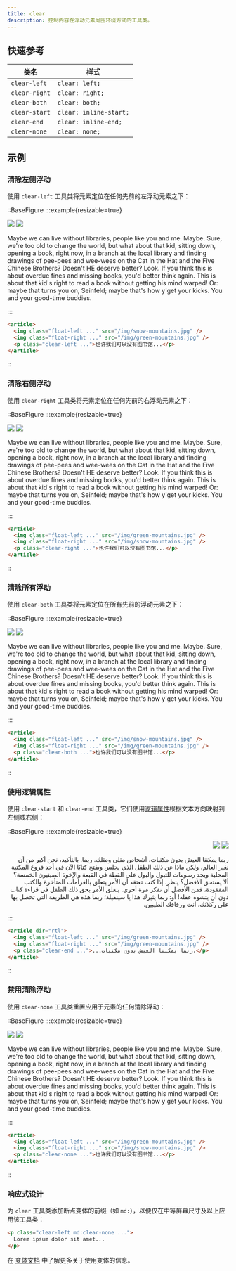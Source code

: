```yaml
---
title: clear
description: 控制内容在浮动元素周围环绕方式的工具类。
---
```


## 快速参考

| 类名          | 样式                  |
| ------------- | --------------------- |
| `clear-left`  | `clear: left;`       |
| `clear-right` | `clear: right;`      |
| `clear-both`  | `clear: both;`       |
| `clear-start` | `clear: inline-start;`|
| `clear-end`   | `clear: inline-end;`  |
| `clear-none`  | `clear: none;`       |

## 示例

### 清除左侧浮动

使用 `clear-left` 工具类将元素定位在任何先前的左浮动元素之下：

::BaseFigure
:::example{resizable=true}
<div>
  <img
    class="float-left mr-6 mb-4 aspect-16/9 w-1/4 rounded-lg object-cover outline -outline-offset-1 outline-black/10"
    src="https://images.unsplash.com/photo-1554629947-334ff61d85dc?ixid=MnwxMjA3fDB8MHxwaG90by1wYWdlfHx8fGVufDB8fHx8&ixlib=rb-1.2.1&auto=format&fit=crop&w=1000&h=1000&q=90"
  />
  <img
    class="float-right ml-6 aspect-6/5 w-2/5 rounded-lg object-cover outline -outline-offset-1 outline-black/10"
    src="https://images.unsplash.com/photo-1434394354979-a235cd36269d?ixlib=rb-1.2.1&ixid=MnwxMjA3fDB8MHxwaG90by1wYWdlfHx8fGVufDB8fHx8&auto=format&fit=crop&w=1000&h=1000&q=90"
  />
  <p class="clear-left text-justify">
    Maybe we can live without libraries, people like you and me. Maybe. Sure, we're too old to change the world, but
    what about that kid, sitting down, opening a book, right now, in a branch at the local library and finding
    drawings of pee-pees and wee-wees on the Cat in the Hat and the Five Chinese Brothers? Doesn't HE deserve
    better? Look. If you think this is about overdue fines and missing books, you'd better think again. This is
    about that kid's right to read a book without getting his mind warped! Or: maybe that turns you on, Seinfeld;
    maybe that's how y'get your kicks. You and your good-time buddies.
  </p>
</div>
:::

```html
<article>
  <img class="float-left ..." src="/img/snow-mountains.jpg" />
  <img class="float-right ..." src="/img/green-mountains.jpg" />
  <p class="clear-left ...">也许我们可以没有图书馆...</p>
</article>
```
::

### 清除右侧浮动

使用 `clear-right` 工具类将元素定位在任何先前的右浮动元素之下：

::BaseFigure
:::example{resizable=true}
<div>
  <img
    class="float-left mr-6 aspect-6/5 w-2/5 rounded-lg object-cover outline -outline-offset-1 outline-black/10"
    src="https://images.unsplash.com/photo-1434394354979-a235cd36269d?ixlib=rb-1.2.1&ixid=MnwxMjA3fDB8MHxwaG90by1wYWdlfHx8fGVufDB8fHx8&auto=format&fit=crop&w=1000&h=1000&q=90"
  />
  <img
    class="float-right mb-4 ml-6 aspect-16/9 w-1/4 rounded-lg object-cover outline -outline-offset-1 outline-black/10"
    src="https://images.unsplash.com/photo-1554629947-334ff61d85dc?ixid=MnwxMjA3fDB8MHxwaG90by1wYWdlfHx8fGVufDB8fHx8&ixlib=rb-1.2.1&auto=formathttps://images.unsplash.com/photo-1454496522488-7a8e488e8606?ixlib=rb-1.2.1&ixid=MnwxMjA3fDB8MHxwaG90by1wYWdlfHx8fGVufDB8fHx8&auto=format&fit=crop&w=1000&h=1000&q=90"
  />
  <p class="clear-right text-justify">
    Maybe we can live without libraries, people like you and me. Maybe. Sure, we're too old to change the world, but
    what about that kid, sitting down, opening a book, right now, in a branch at the local library and finding
    drawings of pee-pees and wee-wees on the Cat in the Hat and the Five Chinese Brothers? Doesn't HE deserve
    better? Look. If you think this is about overdue fines and missing books, you'd better think again. This is
    about that kid's right to read a book without getting his mind warped! Or: maybe that turns you on, Seinfeld;
    maybe that's how y'get your kicks. You and your good-time buddies.
  </p>
</div>
:::

```html
<article>
  <img class="float-left ..." src="/img/green-mountains.jpg" />
  <img class="float-right ..." src="/img/snow-mountains.jpg" />
  <p class="clear-right ...">也许我们可以没有图书馆...</p>
</article>
```
::

### 清除所有浮动

使用 `clear-both` 工具类将元素定位在所有先前的浮动元素之下：

::BaseFigure
:::example{resizable=true}
<div>
  <img
    class="float-left mr-6 mb-4 aspect-16/9 w-1/4 rounded-lg object-cover outline -outline-offset-1 outline-black/10"
    src="https://images.unsplash.com/photo-1554629947-334ff61d85dc?ixid=MnwxMjA3fDB8MHxwaG90by1wYWdlfHx8fGVufDB8fHx8&ixlib=rb-1.2.1&auto=formathttps://images.unsplash.com/photo-1454496522488-7a8e488e8606?ixlib=rb-1.2.1&ixid=MnwxMjA3fDB8MHxwaG90by1wYWdlfHx8fGVufDB8fHx8&auto=format&fit=crop&w=1000&h=1000&q=90"
  />
  <img
    class="float-right mb-4 ml-6 aspect-6/5 w-2/5 rounded-lg object-cover outline -outline-offset-1 outline-black/10"
    src="https://images.unsplash.com/photo-1434394354979-a235cd36269d?ixlib=rb-1.2.1&ixid=MnwxMjA3fDB8MHxwaG90by1wYWdlfHx8fGVufDB8fHx8&auto=format&fit=crop&w=1000&h=1000&q=90"
  />
  <p class="clear-both text-justify">
    Maybe we can live without libraries, people like you and me. Maybe. Sure, we're too old to change the world, but
    what about that kid, sitting down, opening a book, right now, in a branch at the local library and finding
    drawings of pee-pees and wee-wees on the Cat in the Hat and the Five Chinese Brothers? Doesn't HE deserve
    better? Look. If you think this is about overdue fines and missing books, you'd better think again. This is
    about that kid's right to read a book without getting his mind warped! Or: maybe that turns you on, Seinfeld;
    maybe that's how y'get your kicks. You and your good-time buddies.
  </p>
</div>
:::

```html
<article>
  <img class="float-left ..." src="/img/snow-mountains.jpg" />
  <img class="float-right ..." src="/img/green-mountains.jpg" />
  <p class="clear-both ...">也许我们可以没有图书馆...</p>
</article>
```
::

### 使用逻辑属性

使用 `clear-start` 和 `clear-end` 工具类，它们使用[逻辑属性](https://developer.mozilla.org/zh-CN/docs/Web/CSS/CSS_Logical_Properties_and_Values)根据文本方向映射到左侧或右侧：

::BaseFigure
:::example{resizable=true}
<div dir="rtl">
  <img
    class="float-left mr-6 mb-4 aspect-16/9 w-1/4 rounded-lg object-cover outline -outline-offset-1 outline-black/10"
    src="https://images.unsplash.com/photo-1554629947-334ff61d85dc?ixid=MnwxMjA3fDB8MHxwaG90by1wYWdlfHx8fGVufDB8fHx8&ixlib=rb-1.2.1&auto=format&fit=crop&w=1000&h=1000&q=90"
  />
  <img
    class="float-right ml-6 aspect-6/5 w-2/5 rounded-lg object-cover outline -outline-offset-1 outline-black/10"
    src="https://images.unsplash.com/photo-1434394354979-a235cd36269d?ixlib=rb-1.2.1&ixid=MnwxMjA3fDB8MHxwaG90by1wYWdlfHx8fGVufDB8fHx8&auto=format&fit=crop&w=1000&h=1000&q=90"
  />
  <p class="clear-end text-justify">
    ربما يمكننا العيش بدون مكتبات، أشخاص مثلي ومثلك. ربما. بالتأكيد، نحن أكبر من أن نغير العالم، ولكن ماذا عن ذلك
    الطفل الذي يجلس ويفتح كتابًا الآن في أحد فروع المكتبة المحلية ويجد رسومات للتبول والبول على القطة في القبعة
    والإخوة الصينيون الخمسة؟ ألا يستحق الأفضل؟ ينظر. إذا كنت تعتقد أن الأمر يتعلق بالغرامات المتأخرة والكتب
    المفقودة، فمن الأفضل أن تفكر مرة أخرى. يتعلق الأمر بحق ذلك الطفل في قراءة كتاب دون أن يتشوه عقله! أو: ربما يثيرك
    هذا يا سينفيلد؛ ربما هذه هي الطريقة التي تحصل بها على ركلاتك. أنت ورفاقك الطيبين.
  </p>
</div>
:::

```html
<article dir="rtl">
  <img class="float-left ..." src="/img/green-mountains.jpg" />
  <img class="float-right ..." src="/img/green-mountains.jpg" />
  <p class="clear-end ...">...ربما يمكننا العيش بدون مكتبات،</p>
</article>
```
::

### 禁用清除浮动

使用 `clear-none` 工具类重置应用于元素的任何清除浮动：

::BaseFigure
:::example{resizable=true}
<div>
  <img
    class="float-left mr-6 aspect-6/5 w-2/5 rounded-lg object-cover outline -outline-offset-1 outline-black/10"
    src="https://images.unsplash.com/photo-1434394354979-a235cd36269d?ixlib=rb-1.2.1&ixid=MnwxMjA3fDB8MHxwaG90by1wYWdlfHx8fGVufDB8fHx8&auto=format&fit=crop&w=1000&h=1000&q=90"
  />
  <img
    class="float-right ml-6 aspect-16/9 w-1/4 rounded-lg object-cover outline -outline-offset-1 outline-black/10"
    src="https://images.unsplash.com/photo-1554629947-334ff61d85dc?ixid=MnwxMjA3fDB8MHxwaG90by1wYWdlfHx8fGVufDB8fHx8&ixlib=rb-1.2.1&auto=formathttps://images.unsplash.com/photo-1454496522488-7a8e488e8606?ixlib=rb-1.2.1&ixid=MnwxMjA3fDB8MHxwaG90by1wYWdlfHx8fGVufDB8fHx8&auto=format&fit=crop&w=1000&h=1000&q=90"
  />
  <p class="text-justify">
    Maybe we can live without libraries, people like you and me. Maybe. Sure, we're too old to change the world, but
    what about that kid, sitting down, opening a book, right now, in a branch at the local library and finding
    drawings of pee-pees and wee-wees on the Cat in the Hat and the Five Chinese Brothers? Doesn't HE deserve
    better? Look. If you think this is about overdue fines and missing books, you'd better think again. This is
    about that kid's right to read a book without getting his mind warped! Or: maybe that turns you on, Seinfeld;
    maybe that's how y'get your kicks. You and your good-time buddies.
  </p>
</div>
:::

```html
<article>
  <img class="float-left ..." src="/img/green-mountains.jpg" />
  <img class="float-right ..." src="/img/snow-mountains.jpg" />
  <p class="clear-none ...">也许我们可以没有图书馆...</p>
</article>
```
::

### 响应式设计

为 `clear` 工具类添加断点变体的前缀（如 `md:`），以便仅在中等屏幕尺寸及以上应用该工具类：

```html
<p class="clear-left md:clear-none ...">
  Lorem ipsum dolor sit amet...
</p>
```

在 [变体文档](https://tailwindcss.com/docs/responsive-design) 中了解更多关于使用变体的信息。
